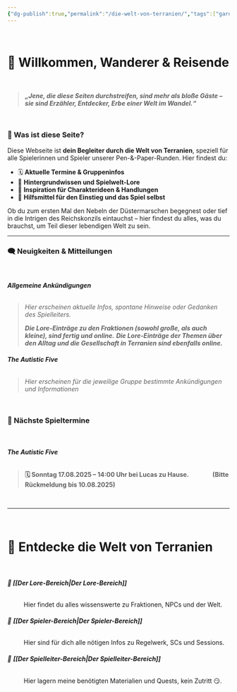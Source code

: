 ```yaml
---
{"dg-publish":true,"permalink":"/die-welt-von-terranien/","tags":["gardenEntry"]}
---
```


$\quad$
# 🧙 Willkommen, Wanderer & Reisende
$\quad$
> ***„Jene, die diese Seiten durchstreifen, sind mehr als bloße Gäste – sie sind Erzähler, Entdecker, Erbe einer Welt im Wandel.“***

$\quad$
### 🎲 Was ist diese Seite?

Diese Webseite ist **dein Begleiter durch die Welt von Terranien**, speziell für alle Spielerinnen und Spieler unserer Pen-&-Paper-Runden. Hier findest du:

- 🗓 **Aktuelle Termine & Gruppeninfos**
- 📜 **Hintergrundwissen und Spielwelt-Lore**
- 🔮 **Inspiration für Charakterideen & Handlungen**
- 🧭 **Hilfsmittel für den Einstieg und das Spiel selbst**

Ob du zum ersten Mal den Nebeln der Düstermarschen begegnest oder tief in die Intrigen des Reichskonzils eintauchst – hier findest du alles, was du brauchst, um Teil dieser lebendigen Welt zu sein.

---

### 🗨️ Neuigkeiten & Mitteilungen
$\quad$
###### **Allgemeine Ankündigungen**
> *Hier erscheinen aktuelle Infos, spontane Hinweise oder Gedanken des Spielleiters.* 
> 
> ***Die Lore-Einträge zu den Fraktionen (sowohl große, als auch kleine), sind fertig und online.***
> ***Die Lore-Einträge der Themen über den Alltag und die Gesellschaft in Terranien sind ebenfalls online.***
> 



###### **The Autistic Five**
> *Hier erscheinen für die jeweilige Gruppe bestimmte Ankündigungen und Informationen*

$\quad$
### 📅 Nächste Spieltermine
$\quad$
###### **The Autistic Five**
> **🗓 Sonntag 17.08.2025 – 14:00 Uhr bei Lucas zu Hause.
> $\quad$$\quad$$\quad$(Bitte Rückmeldung bis 10.08.2025)**

$\quad$

---

$\quad$

# 🏰 Entdecke die Welt von Terranien

**$\quad$**
###### **📜 [[Der Lore-Bereich\|Der Lore-Bereich]]**
$\quad$$\quad$ Hier findet du alles wissenswerte zu Fraktionen, NPCs und der Welt.

###### 🎲 **[[Der Spieler-Bereich\|Der Spieler-Bereich]]**
$\quad$$\quad$ Hier sind für dich alle nötigen Infos zu Regelwerk, SCs und Sessions.

######  🎩 **[[Der Spielleiter-Bereich\|Der Spielleiter-Bereich]]**
$\quad$$\quad$ Hier lagern meine benötigten Materialien und Quests, kein Zutritt 😏.
$\quad$